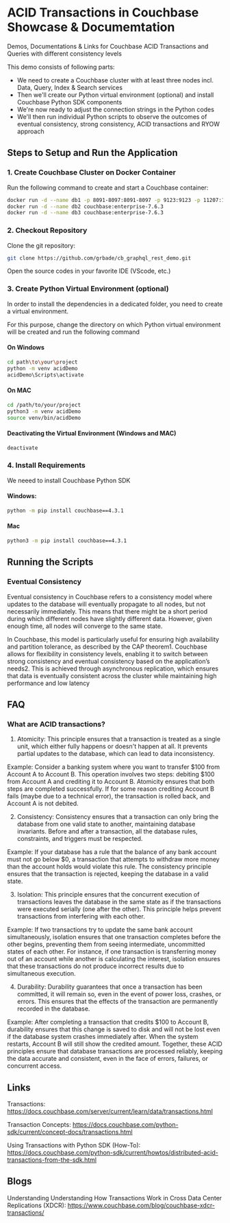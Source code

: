 # ACID Transactions in Couchbase Showcase & Documemtation

Demos, Documentations &amp; Links for Couchbase ACID Transactions and Queries with different consistency levels

This demo consists of following parts:
- We need to create a Couchbase cluster with at least three nodes incl. Data, Query, Index & Search services
- Then we'll create our Python virtual environment (optional) and install Couchbase Python SDK components
- We're now ready to adjust the connection strings in the Python codes
- We'll then run individual Python scripts to observe the outcomes of eventual consistency, strong consistency, ACID transactions and RYOW approach

## Steps to Setup and Run the Application

### 1. Create Couchbase Cluster on Docker Container

Run the following command to create and start a Couchbase container:

```sh
docker run -d --name db1 -p 8091-8097:8091-8097 -p 9123:9123 -p 11207:11207 -p 11210:11210 -p 11280:11280 -p 18091-18097:18091-18097 couchbase:enterprise-7.6.3
docker run -d --name db2 couchbase:enterprise-7.6.3
docker run -d --name db3 couchbase:enterprise-7.6.3
```

### 2. Checkout Repository


Clone the git repository:

```sh
git clone https://github.com/grbade/cb_graphql_rest_demo.git
```

Open the source codes in your favorite IDE (VScode, etc.)

### 3. Create Python Virtual Environment (optional)

In order to install the dependencies in a dedicated folder, you need to create a virtual environment.

For this purpose, change the directory on which Python virtual environment will be created and run the following command

#### On Windows

```sh
cd path\to\your\project
python -m venv acidDemo
acidDemo\Scripts\activate
```

#### On MAC

```sh
cd /path/to/your/project
python3 -m venv acidDemo
source venv/bin/acidDemo
```

#### Deactivating the Virtual Environment (Windows and MAC)

```sh
deactivate
```


### 4. Install Requirements

We neeed to install Couchbase Python SDK

#### Windows:
```sh
python -m pip install couchbase==4.3.1
```

#### Mac
```sh
python3 -m pip install couchbase==4.3.1
```


## Running the Scripts

### Eventual Consistency

Eventual consistency in Couchbase refers to a consistency model where updates to the database will eventually propagate to all nodes, but not necessarily immediately. This means that there might be a short period during which different nodes have slightly different data. However, given enough time, all nodes will converge to the same state.

In Couchbase, this model is particularly useful for ensuring high availability and partition tolerance, as described by the CAP theorem1. Couchbase allows for flexibility in consistency levels, enabling it to switch between strong consistency and eventual consistency based on the application’s needs2. This is achieved through asynchronous replication, which ensures that data is eventually consistent across the cluster while maintaining high performance and low latency

## FAQ

### What are ACID transactions?
1. Atomicity: This principle ensures that a transaction is treated as a single unit, which either fully happens or doesn't happen at all. It prevents partial updates to the database, which can lead to data inconsistency.

Example: Consider a banking system where you want to transfer $100 from Account A to Account B. This operation involves two steps: debiting $100 from Account A and crediting it to Account B. Atomicity ensures that both steps are completed successfully. If for some reason crediting Account B fails (maybe due to a technical error), the transaction is rolled back, and Account A is not debited.

2. Consistency: Consistency ensures that a transaction can only bring the database from one valid state to another, maintaining database invariants. Before and after a transaction, all the database rules, constraints, and triggers must be respected.

Example: If your database has a rule that the balance of any bank account must not go below $0, a transaction that attempts to withdraw more money than the account holds would violate this rule. The consistency principle ensures that the transaction is rejected, keeping the database in a valid state.

3. Isolation: This principle ensures that the concurrent execution of transactions leaves the database in the same state as if the transactions were executed serially (one after the other). This principle helps prevent transactions from interfering with each other.

Example: If two transactions try to update the same bank account simultaneously, isolation ensures that one transaction completes before the other begins, preventing them from seeing intermediate, uncommitted states of each other. For instance, if one transaction is transferring money out of an account while another is calculating the interest, isolation ensures that these transactions do not produce incorrect results due to simultaneous execution.

4. Durability: Durability guarantees that once a transaction has been committed, it will remain so, even in the event of power loss, crashes, or errors. This ensures that the effects of the transaction are permanently recorded in the database.

Example: After completing a transaction that credits $100 to Account B, durability ensures that this change is saved to disk and will not be lost even if the database system crashes immediately after. When the system restarts, Account B will still show the credited amount.
Together, these ACID principles ensure that database transactions are processed reliably, keeping the data accurate and consistent, even in the face of errors, failures, or concurrent access.




## Links
Transactions: https://docs.couchbase.com/server/current/learn/data/transactions.html

Transaction Concepts: https://docs.couchbase.com/python-sdk/current/concept-docs/transactions.html

Using Transactions with Python SDK (How-To): https://docs.couchbase.com/python-sdk/current/howtos/distributed-acid-transactions-from-the-sdk.html



## Blogs
Understanding Understanding How Transactions Work in Cross Data Center Replications (XDCR): https://www.couchbase.com/blog/couchbase-xdcr-transactions/
